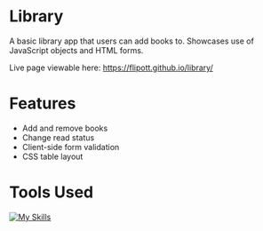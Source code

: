 # Library

A basic library app that users can add books to. Showcases use of JavaScript objects and HTML forms.

Live page viewable here: https://flipott.github.io/library/

# Features
- Add and remove books
- Change read status
- Client-side form validation
- CSS table layout

# Tools Used
[![My Skills](https://skillicons.dev/icons?i=html,css,js)](https://skillicons.dev)
